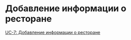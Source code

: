 # Добавление информации о ресторане

[UC-7: Добавление информации о ресторане](../requirements.md#_17)